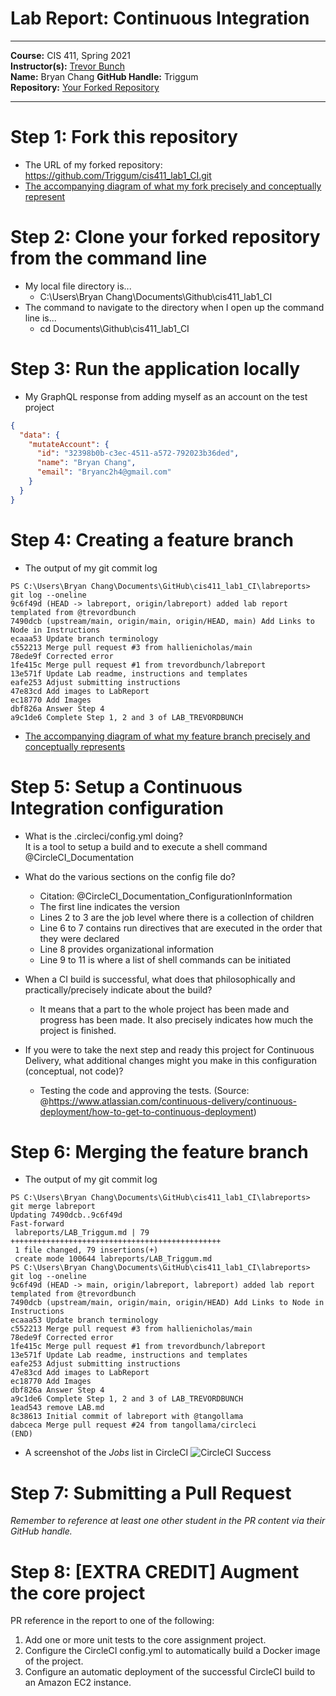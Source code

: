 # Lab Report: Continuous Integration
___
**Course:** CIS 411, Spring 2021  
**Instructor(s):** [Trevor Bunch](https://github.com/trevordbunch)  
**Name:** Bryan Chang 
**GitHub Handle:** Triggum  
**Repository:** [Your Forked Repository](https://github.com/Triggum/cis411_lab1_CI.git)  
___

# Step 1: Fork this repository
- The URL of my forked repository: https://github.com/Triggum/cis411_lab1_CI.git
- [The accompanying diagram of what my fork precisely and conceptually represent](https://docs.google.com/drawings/d/e/2PACX-1vR-NP9_xXGGhqzy1veUhCRUP3w1VXFGa-hMJA-4SSULd83UmaGaSHCUMq0sDxD2vr9nHaKTc4lcH-c9/pub?w=960&h=720)

# Step 2: Clone your forked repository from the command line  
- My local file directory is...
  - C:\Users\Bryan Chang\Documents\Github\cis411_lab1_CI
- The command to navigate to the directory when I open up the command line is...
  - cd Documents\Github\cis411_lab1_CI

# Step 3: Run the application locally
- My GraphQL response from adding myself as an account on the test project
``` json
{
  "data": {
    "mutateAccount": {
      "id": "32398b0b-c3ec-4511-a572-792023b36ded",
      "name": "Bryan Chang",
      "email": "Bryanc2h4@gmail.com"
    }
  }
}
```

# Step 4: Creating a feature branch
- The output of my git commit log
```
PS C:\Users\Bryan Chang\Documents\GitHub\cis411_lab1_CI\labreports> git log --oneline 
9c6f49d (HEAD -> labreport, origin/labreport) added lab report templated from @trevordbunch
7490dcb (upstream/main, origin/main, origin/HEAD, main) Add Links to Node in Instructions
ecaaa53 Update branch terminology
c552213 Merge pull request #3 from hallienicholas/main
78ede9f Corrected error
1fe415c Merge pull request #1 from trevordbunch/labreport
13e571f Update Lab readme, instructions and templates
eafe253 Adjust submitting instructions
47e83cd Add images to LabReport
ec18770 Add Images
dbf826a Answer Step 4
a9c1de6 Complete Step 1, 2 and 3 of LAB_TREVORDBUNCH

```
- [The accompanying diagram of what my feature branch precisely and conceptually represents](https://docs.google.com/drawings/d/e/2PACX-1vSUkPoO5ZGwY0wc-ZYJahopNk6Ab5Z7e7qoROeKz2bHLf4yDwXcWEPiPDi4ipkT6vgBgYk1r4DtQ2rM/pub?w=960&h=720)

# Step 5: Setup a Continuous Integration configuration
- What is the .circleci/config.yml doing?  
  It is a tool to setup a build and to execute a shell command @CircleCI_Documentation

- What do the various sections on the config file do?  
  - Citation: @CircleCI_Documentation_ConfigurationInformation
  - The first line indicates the version
  - Lines 2 to 3 are the job level where there is a collection of children
  - Line 6 to 7 contains run directives that are executed in the order that they were declared
  - Line 8 provides organizational information 
  - Line 9 to 11 is where a list of shell commands can be initiated
   
- When a CI build is successful, what does that philosophically and practically/precisely indicate about the build?  
  - It means that a part to the whole project has been made and progress has been made. It also precisely indicates how much the project is finished.
   

- If you were to take the next step and ready this project for Continuous Delivery, what additional changes might you make in this configuration (conceptual, not code)?  
  - Testing the code and approving the tests. (Source: @https://www.atlassian.com/continuous-delivery/continuous-deployment/how-to-get-to-continuous-deployment)
   

# Step 6: Merging the feature branch
* The output of my git commit log
```
PS C:\Users\Bryan Chang\Documents\GitHub\cis411_lab1_CI\labreports> git merge labreport 
Updating 7490dcb..9c6f49d
Fast-forward
 labreports/LAB_Triggum.md | 79 +++++++++++++++++++++++++++++++++++++++++++++++
 1 file changed, 79 insertions(+)
 create mode 100644 labreports/LAB_Triggum.md
PS C:\Users\Bryan Chang\Documents\GitHub\cis411_lab1_CI\labreports> git log --oneline   
9c6f49d (HEAD -> main, origin/labreport, labreport) added lab report templated from @trevordbunch
7490dcb (upstream/main, origin/main, origin/HEAD) Add Links to Node in Instructions     
ecaaa53 Update branch terminology
c552213 Merge pull request #3 from hallienicholas/main
78ede9f Corrected error
1fe415c Merge pull request #1 from trevordbunch/labreport
13e571f Update Lab readme, instructions and templates
eafe253 Adjust submitting instructions
47e83cd Add images to LabReport
ec18770 Add Images
dbf826a Answer Step 4
a9c1de6 Complete Step 1, 2 and 3 of LAB_TREVORDBUNCH
1ead543 remove LAB.md
8c38613 Initial commit of labreport with @tangollama
dabceca Merge pull request #24 from tangollama/circleci
(END)
```

* A screenshot of the _Jobs_ list in CircleCI
![CircleCI Success](../assets/)

# Step 7: Submitting a Pull Request
_Remember to reference at least one other student in the PR content via their GitHub handle._



# Step 8: [EXTRA CREDIT] Augment the core project
PR reference in the report to one of the following:
1. Add one or more unit tests to the core assignment project. 
2. Configure the CircleCI config.yml to automatically build a Docker image of the project.
3. Configure an automatic deployment of the successful CircleCI build to an Amazon EC2 instance.
